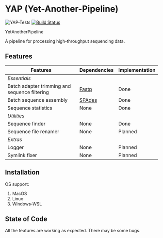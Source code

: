 # YAP (Yet-Another-Pipeline)

![YAP-Tests](https://github.com/hhandika/yap/workflows/YAP-Tests/badge.svg)
[![Build Status](https://www.travis-ci.com/hhandika/yap.svg?branch=main)](https://www.travis-ci.com/hhandika/yap)

YetAnotherPipeline

A pipeline for processing high-throughput sequencing data.

## Features

| Features                                      | Dependencies                               | Implementation |
| --------------------------------------------- | ------------------------------------------ | -------------- |
| _Essentials_                                  |
| Batch adapter trimming and sequence filtering | [Fastp](https://github.com/OpenGene/fastp) | Done           |
| Batch sequence assembly                       | [SPAdes](https://github.com/ablab/spades)  | Done           |
| Sequence statistics                           | None                                       | Done           |
| _Utilities_                                   |
| Sequence finder                               | None                                       | Done           |
| Sequence file renamer                         | None                                       | Planned        |
| _Extras_                                      |
| Logger                                        | None                                       | Planned        |
| Symlink fixer                                 | None                                       | Planned        |

## Installation

OS support:

1. MacOS
2. Linux
3. Windows-WSL

## State of Code

All the features are working as expected. There may be some bugs.
